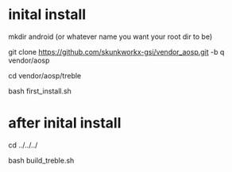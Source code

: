 # inital install

mkdir android (or whatever name you want your root dir to be)

git clone https://github.com/skunkworkx-gsi/vendor_aosp.git -b q vendor/aosp

cd vendor/aosp/treble

bash first_install.sh 

# after inital install

cd ../../../

bash build_treble.sh
